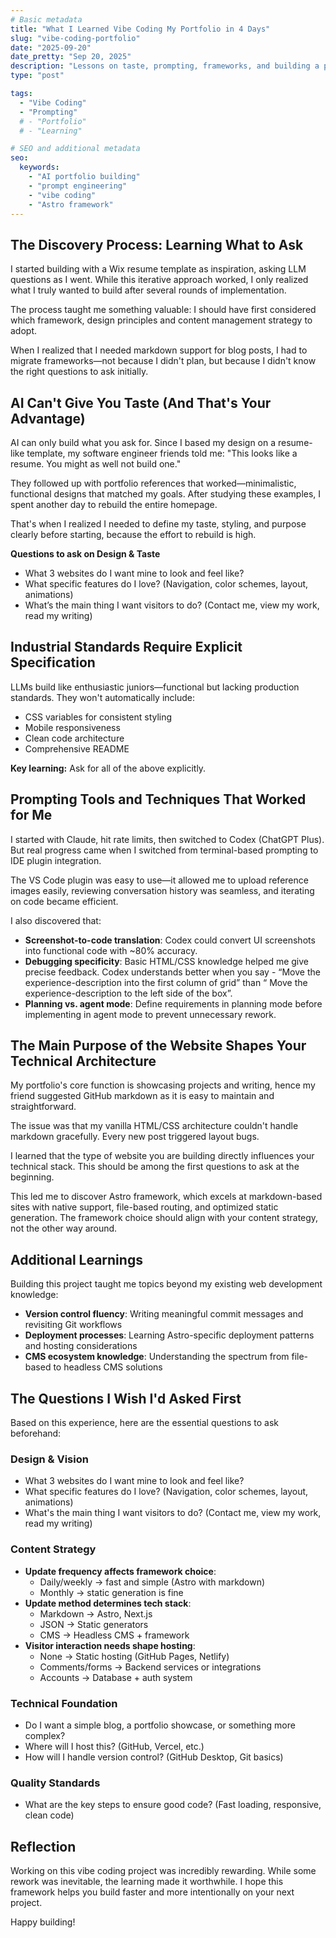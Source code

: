 ```yaml
---
# Basic metadata
title: "What I Learned Vibe Coding My Portfolio in 4 Days"
slug: "vibe-coding-portfolio"
date: "2025-09-20"
date_pretty: "Sep 20, 2025"
description: "Lessons on taste, prompting, frameworks, and building a portfolio website with Codex"
type: "post"

tags:
  - "Vibe Coding"
  - "Prompting"
  # - "Portfolio"
  # - "Learning"

# SEO and additional metadata
seo:
  keywords:
    - "AI portfolio building"
    - "prompt engineering"
    - "vibe coding"
    - "Astro framework"
---
```


## The Discovery Process: Learning What to Ask

I started building with a Wix resume template as inspiration, asking LLM questions as I went. While this iterative approach worked, I only realized what I truly wanted to build after several rounds of implementation.

The process taught me something valuable: I should have first considered which framework, design principles and content management strategy to adopt.

When I realized that I needed markdown support for blog posts, I had to migrate frameworks—not because I didn't plan, but because I didn't know the right questions to ask initially.

## AI Can't Give You Taste (And That's Your Advantage)

AI can only build what you ask for. Since I based my design on a resume-like template, my software engineer friends told me: "This looks like a resume. You might as well not build one."

They followed up with portfolio references that worked—minimalistic, functional designs that matched my goals. After studying these examples, I spent another day to rebuild the entire homepage.

That's when I realized I needed to define my taste, styling, and purpose clearly before starting, because the effort to rebuild is high.

**Questions to ask on Design & Taste**

- What 3 websites do I want mine to look and feel like?
- What specific features do I love? (Navigation, color schemes, layout, animations)
- What’s the main thing I want visitors to do? (Contact me, view my work, read my writing)

## Industrial Standards Require Explicit Specification

LLMs build like enthusiastic juniors—functional but lacking production standards. They won't automatically include:

- CSS variables for consistent styling
- Mobile responsiveness
- Clean code architecture
- Comprehensive README

**Key learning:** Ask for all of the above explicitly.

## Prompting Tools and Techniques That Worked for Me

I started with Claude, hit rate limits, then switched to Codex (ChatGPT Plus). But real progress came when I switched from terminal-based prompting to IDE plugin integration.

The VS Code plugin was easy to use—it allowed me to upload reference images easily, reviewing conversation history was seamless, and iterating on code became efficient.

I also discovered that:

- **Screenshot-to-code translation**: Codex could convert UI screenshots into functional code with ~80% accuracy.
- **Debugging specificity**: Basic HTML/CSS knowledge helped me give precise feedback. Codex understands better when you say - “Move the experience-description into the first column of grid” than “ Move the experience-description to the left side of the box”.
- **Planning vs. agent mode**: Define requirements in planning mode before implementing in agent mode to prevent unnecessary rework.

## The Main Purpose of the Website Shapes Your Technical Architecture

My portfolio's core function is showcasing projects and writing, hence my friend suggested GitHub markdown as it is easy to maintain and straightforward.

The issue was that my vanilla HTML/CSS architecture couldn't handle markdown gracefully. Every new post triggered layout bugs.

I learned that the type of website you are building directly influences your technical stack. This should be among the first questions to ask at the beginning.

This led me to discover Astro framework, which excels at markdown-based sites with native support, file-based routing, and optimized static generation. The framework choice should align with your content strategy, not the other way around.

## Additional Learnings

Building this project taught me topics beyond my existing web development knowledge:

- **Version control fluency**: Writing meaningful commit messages and revisiting Git workflows
- **Deployment processes**: Learning Astro-specific deployment patterns and hosting considerations
- **CMS ecosystem knowledge**: Understanding the spectrum from file-based to headless CMS solutions

## The Questions I Wish I'd Asked First

Based on this experience, here are the essential questions to ask beforehand:

### Design & Vision

- What 3 websites do I want mine to look and feel like?
- What specific features do I love? (Navigation, color schemes, layout, animations)
- What's the main thing I want visitors to do? (Contact me, view my work, read my writing)

### Content Strategy

- **Update frequency affects framework choice**:
  - Daily/weekly → fast and simple (Astro with markdown)
  - Monthly → static generation is fine
- **Update method determines tech stack**:
  - Markdown → Astro, Next.js
  - JSON → Static generators
  - CMS → Headless CMS + framework
- **Visitor interaction needs shape hosting**:
  - None → Static hosting (GitHub Pages, Netlify)
  - Comments/forms → Backend services or integrations
  - Accounts → Database + auth system

### Technical Foundation

- Do I want a simple blog, a portfolio showcase, or something more complex?
- Where will I host this? (GitHub, Vercel, etc.)
- How will I handle version control? (GitHub Desktop, Git basics)

### Quality Standards

- What are the key steps to ensure good code? (Fast loading, responsive, clean code)

## Reflection

Working on this vibe coding project was incredibly rewarding. While some rework was inevitable, the learning made it worthwhile. I hope this framework helps you build faster and more intentionally on your next project.

Happy building!
